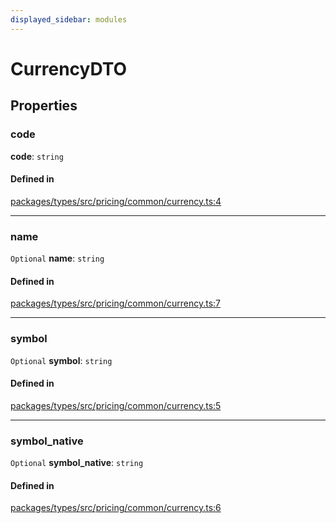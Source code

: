 ```yaml
---
displayed_sidebar: modules
---
```


# CurrencyDTO

## Properties

### code

 **code**: `string`

#### Defined in

[packages/types/src/pricing/common/currency.ts:4](https://github.com/medusajs/medusa/blob/0350eeb0a1/packages/types/src/pricing/common/currency.ts#L4)

___

### name

 `Optional` **name**: `string`

#### Defined in

[packages/types/src/pricing/common/currency.ts:7](https://github.com/medusajs/medusa/blob/0350eeb0a1/packages/types/src/pricing/common/currency.ts#L7)

___

### symbol

 `Optional` **symbol**: `string`

#### Defined in

[packages/types/src/pricing/common/currency.ts:5](https://github.com/medusajs/medusa/blob/0350eeb0a1/packages/types/src/pricing/common/currency.ts#L5)

___

### symbol\_native

 `Optional` **symbol\_native**: `string`

#### Defined in

[packages/types/src/pricing/common/currency.ts:6](https://github.com/medusajs/medusa/blob/0350eeb0a1/packages/types/src/pricing/common/currency.ts#L6)
